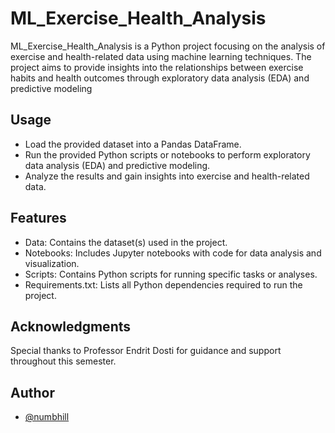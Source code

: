 
# ML_Exercise_Health_Analysis

ML_Exercise_Health_Analysis is a Python project focusing on the analysis of exercise and health-related data using machine learning techniques. The project aims to provide insights into the relationships between exercise habits and health outcomes through exploratory data analysis (EDA) and predictive modeling
## Usage

- Load the provided dataset into a Pandas DataFrame.
- Run the provided Python scripts or notebooks to perform exploratory data analysis (EDA) and predictive modeling.
- Analyze the results and gain insights into exercise and health-related data.



## Features

- Data: Contains the dataset(s) used in the project.
- Notebooks: Includes Jupyter notebooks with code for data analysis and visualization.
- Scripts: Contains Python scripts for running specific tasks or analyses.
- Requirements.txt: Lists all Python dependencies required to run the project.


## Acknowledgments

Special thanks to Professor Endrit Dosti for guidance and support throughout this semester.


## Author

- [@numbhill](https://github.com/numbhill)

